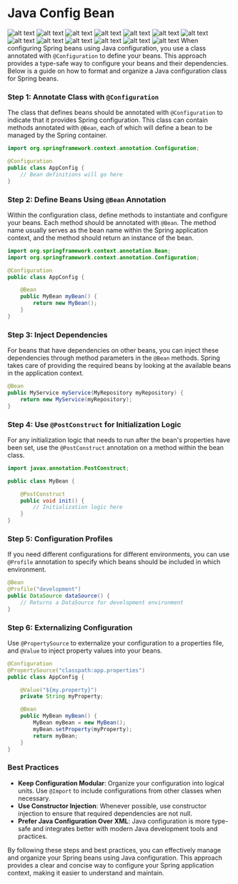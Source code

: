 # Java Config Bean
![alt text](<Images/Screenshot from 2024-02-29 16-42-45.png>)
![alt text](<Images/Screenshot from 2024-02-29 16-44-44.png>)
![alt text](<Images/Screenshot from 2024-02-29 16-47-20.png>)
![alt text](<Images/Screenshot from 2024-02-29 16-49-24.png>)
![alt text](<Images/Screenshot from 2024-02-29 16-51-25.png>)
![alt text](<Images/Screenshot from 2024-02-29 16-53-07.png>)
![alt text](<Images/Screenshot from 2024-02-29 16-56-01.png>)
![alt text](<Images/Screenshot from 2024-02-29 16-57-48.png>)
![alt text](<Images/Screenshot from 2024-02-29 16-59-55.png>)
![alt text](<Images/Screenshot from 2024-02-29 17-01-25.png>)
![alt text](<Images/Screenshot from 2024-02-29 17-05-07.png>)
![alt text](<Images/Screenshot from 2024-02-29 17-09-15.png>)
![alt text](<Images/Screenshot from 2024-02-29 18-00-18.png>)
When configuring Spring beans using Java configuration, you use a class annotated with `@Configuration` to define your beans. This approach provides a type-safe way to configure your beans and their dependencies. Below is a guide on how to format and organize a Java configuration class for Spring beans.

### Step 1: Annotate Class with `@Configuration`

The class that defines beans should be annotated with `@Configuration` to indicate that it provides Spring configuration. This class can contain methods annotated with `@Bean`, each of which will define a bean to be managed by the Spring container.

```java
import org.springframework.context.annotation.Configuration;

@Configuration
public class AppConfig {
    // Bean definitions will go here
}
```

### Step 2: Define Beans Using `@Bean` Annotation

Within the configuration class, define methods to instantiate and configure your beans. Each method should be annotated with `@Bean`. The method name usually serves as the bean name within the Spring application context, and the method should return an instance of the bean.

```java
import org.springframework.context.annotation.Bean;
import org.springframework.context.annotation.Configuration;

@Configuration
public class AppConfig {

    @Bean
    public MyBean myBean() {
        return new MyBean();
    }
}
```

### Step 3: Inject Dependencies

For beans that have dependencies on other beans, you can inject these dependencies through method parameters in the `@Bean` methods. Spring takes care of providing the required beans by looking at the available beans in the application context.

```java
@Bean
public MyService myService(MyRepository myRepository) {
    return new MyService(myRepository);
}
```

### Step 4: Use `@PostConstruct` for Initialization Logic

For any initialization logic that needs to run after the bean's properties have been set, use the `@PostConstruct` annotation on a method within the bean class.

```java
import javax.annotation.PostConstruct;

public class MyBean {

    @PostConstruct
    public void init() {
        // Initialization logic here
    }
}
```

### Step 5: Configuration Profiles

If you need different configurations for different environments, you can use `@Profile` annotation to specify which beans should be included in which environment.

```java
@Bean
@Profile("development")
public DataSource dataSource() {
    // Returns a DataSource for development environment
}
```

### Step 6: Externalizing Configuration

Use `@PropertySource` to externalize your configuration to a properties file, and `@Value` to inject property values into your beans.

```java
@Configuration
@PropertySource("classpath:app.properties")
public class AppConfig {

    @Value("${my.property}")
    private String myProperty;

    @Bean
    public MyBean myBean() {
        MyBean myBean = new MyBean();
        myBean.setProperty(myProperty);
        return myBean;
    }
}
```

### Best Practices

- **Keep Configuration Modular**: Organize your configuration into logical units. Use `@Import` to include configurations from other classes when necessary.
- **Use Constructor Injection**: Whenever possible, use constructor injection to ensure that required dependencies are not null.
- **Prefer Java Configuration Over XML**: Java configuration is more type-safe and integrates better with modern Java development tools and practices.

By following these steps and best practices, you can effectively manage and organize your Spring beans using Java configuration. This approach provides a clear and concise way to configure your Spring application context, making it easier to understand and maintain.